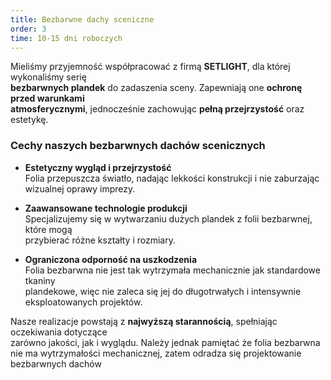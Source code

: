```yaml
---
title: Bezbarwne dachy sceniczne
order: 3
time: 10-15 dni roboczych
---
```


Mieliśmy przyjemność współpracować z firmą **SETLIGHT**, dla której wykonaliśmy
serię  
**bezbarwnych plandek** do zadaszenia sceny. Zapewniają one **ochronę przed
warunkami  
atmosferycznymi**, jednocześnie zachowując **pełną przejrzystość** oraz
estetykę.

### Cechy naszych bezbarwnych dachów scenicznych

- **Estetyczny wygląd i przejrzystość**  
  Folia przepuszcza światło, nadając lekkości konstrukcji i nie zaburzając
  wizualnej oprawy imprezy.

- **Zaawansowane technologie produkcji**  
  Specjalizujemy się w wytwarzaniu dużych plandek z folii bezbarwnej, które
  mogą  
  przybierać różne kształty i rozmiary.

- **Ograniczona odporność na uszkodzenia**  
  Folia bezbarwna nie jest tak wytrzymała mechanicznie jak standardowe tkaniny  
  plandekowe, więc nie zaleca się jej do długotrwałych i intensywnie
  eksploatowanych projektów.

Nasze realizacje powstają z **najwyższą starannością**, spełniając oczekiwania
dotyczące  
zarówno jakości, jak i wyglądu. Należy jednak pamiętać że folia bezbarwna nie ma
wytrzymałości mechanicznej, zatem odradza się projektowanie bezbarwnych dachów
